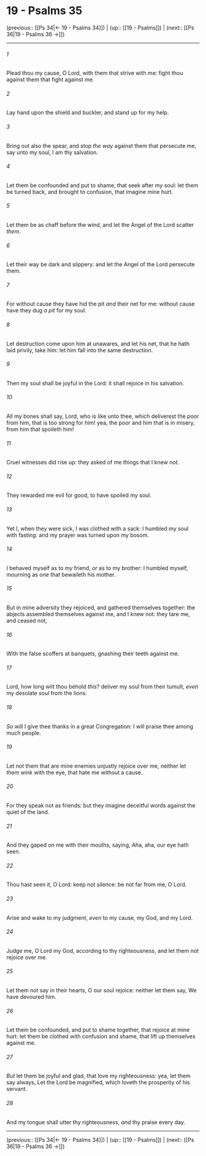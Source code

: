 # 19 - Psalms 35

(previous:: [[Ps 34|← 19 - Psalms 34]]) | (up:: [[19 - Psalms]]) | (next:: [[Ps 36|19 - Psalms 36 →]])

***


###### 1 
Plead thou my cause, O Lord, with them that strive with me: fight thou against them that fight against me. 

###### 2 
Lay hand upon the shield and buckler, and stand up for my help. 

###### 3 
Bring out also the spear, and stop _the way_ against them that persecute me, say unto my soul, I am thy salvation. 

###### 4 
Let them be confounded and put to shame, that seek after my soul: let them be turned back, and brought to confusion, that imagine mine hurt. 

###### 5 
Let them be as chaff before the wind, and let the Angel of the Lord scatter _them_. 

###### 6 
Let their way be dark and slippery: and let the Angel of the Lord persecute them. 

###### 7 
For without cause they have hid the pit _and_ their net for me: without cause have they dug _a pit_ for my soul. 

###### 8 
Let destruction come upon him at unawares, and let his net, that he hath laid privily, take him: let him fall into the same destruction. 

###### 9 
Then my soul shall be joyful in the Lord: it shall rejoice in his salvation. 

###### 10 
All my bones shall say, Lord, who is like unto thee, which deliverest the poor from him, that is too strong for him! yea, the poor and him that is in misery, from him that spoileth him! 

###### 11 
Cruel witnesses did rise up: they asked of me things that I knew not. 

###### 12 
They rewarded me evil for good, to have spoiled my soul. 

###### 13 
Yet I, when they were sick, I was clothed with a sack: I humbled my soul with fasting: and my prayer was turned upon my bosom. 

###### 14 
I behaved myself as to _my_ friend, _or_ as to my brother: I humbled myself, mourning as one that bewaileth his mother. 

###### 15 
But in mine adversity they rejoiced, and gathered themselves together: the abjects assembled themselves against me, and I knew not: they tare me, and ceased not, 

###### 16 
With the false scoffers at banquets, gnashing their teeth against me. 

###### 17 
Lord, how long wilt thou behold _this_? deliver my soul from their tumult, _even_ my desolate _soul_ from the lions. 

###### 18 
_So_ will I give thee thanks in a great Congregation: I will praise thee among much people. 

###### 19 
Let not them that are mine enemies unjustly rejoice over me, neither let them wink with the eye, that hate me without a cause. 

###### 20 
For they speak not as friends: but they imagine deceitful words against the quiet of the land. 

###### 21 
And they gaped on me with their mouths, saying, Aha, aha, our eye hath seen. 

###### 22 
Thou hast seen it, O Lord: keep not silence: be not far from me, O Lord. 

###### 23 
Arise and wake to my judgment, _even_ to my cause, my God, and my Lord. 

###### 24 
Judge me, O Lord my God, according to thy righteousness, and let them not rejoice over me. 

###### 25 
Let them not say in their hearts, O our soul rejoice: neither let them say, We have devoured him. 

###### 26 
Let them be confounded, and put to shame together, that rejoice at mine hurt: let them be clothed with confusion and shame, that lift up themselves against me. 

###### 27 
_But_ let them be joyful and glad, that love my righteousness: yea, let them say always, Let the Lord be magnified, which loveth the prosperity of his servant. 

###### 28 
And my tongue shall utter thy righteousness, _and_ thy praise every day.

***

(previous:: [[Ps 34|← 19 - Psalms 34]]) | (up:: [[19 - Psalms]]) | (next:: [[Ps 36|19 - Psalms 36 →]])
